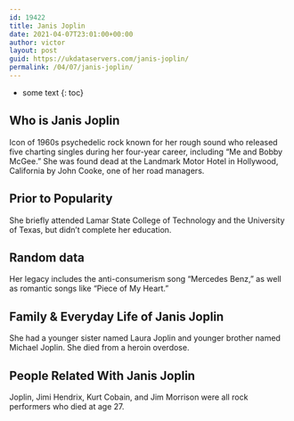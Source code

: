 ```yaml
---
id: 19422
title: Janis Joplin
date: 2021-04-07T23:01:00+00:00
author: victor
layout: post
guid: https://ukdataservers.com/janis-joplin/
permalink: /04/07/janis-joplin/
---
```


* some text
{: toc}


## Who is Janis Joplin



Icon of 1960s psychedelic rock known for her rough sound who released five charting singles during her four-year career, including &#8220;Me and Bobby McGee.&#8221; She was found dead at the Landmark Motor Hotel in Hollywood, California by John Cooke, one of her road managers.

                
                
                
## Prior to Popularity



She briefly attended Lamar State College of Technology and the University of Texas, but didn&#8217;t complete her education.

                
                
                
## Random data



Her legacy includes the anti-consumerism song &#8220;Mercedes Benz,&#8221; as well as romantic songs like &#8220;Piece of My Heart.&#8221;

                
                
                
## Family & Everyday Life of Janis Joplin



She had a younger sister named Laura Joplin and younger brother named Michael Joplin. She died from a heroin overdose.

                
                
                
## People Related With Janis Joplin



Joplin, Jimi Hendrix, Kurt Cobain, and Jim Morrison were all rock performers who died at age 27.

                
              
            
          
          
          